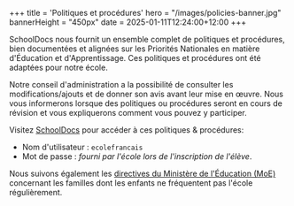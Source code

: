 +++
title = 'Politiques et procédures'
hero = "/images/policies-banner.jpg"
bannerHeight = "450px"
date = 2025-01-11T12:24:00+12:00
+++

SchoolDocs nous fournit un ensemble complet de politiques et procédures, bien documentées et alignées sur les Priorités Nationales en matière d'Éducation et d'Apprentissage. Ces politiques et procédures ont été adaptées pour notre école.

Notre conseil d'administration a la possibilité de consulter les modifications/ajouts et de donner son avis avant leur mise en œuvre. Nous vous informerons lorsque des politiques ou procédures seront en cours de révision et vous expliquerons comment vous pouvez y participer.

Visitez [SchoolDocs](https://ecolefrancais.schooldocs.co.nz/) pour accéder à ces politiques & procédures:

- Nom d'utilisateur : `ecolefrancais`
- Mot de passe : _fourni par l'école lors de l'inscription de l'élève_.

Nous suivons également les [directives du Ministère de l'Éducation (MoE)](/final_star_30_jan_2025.pdf) concernant les familles dont les enfants ne fréquentent pas l'école régulièrement.
